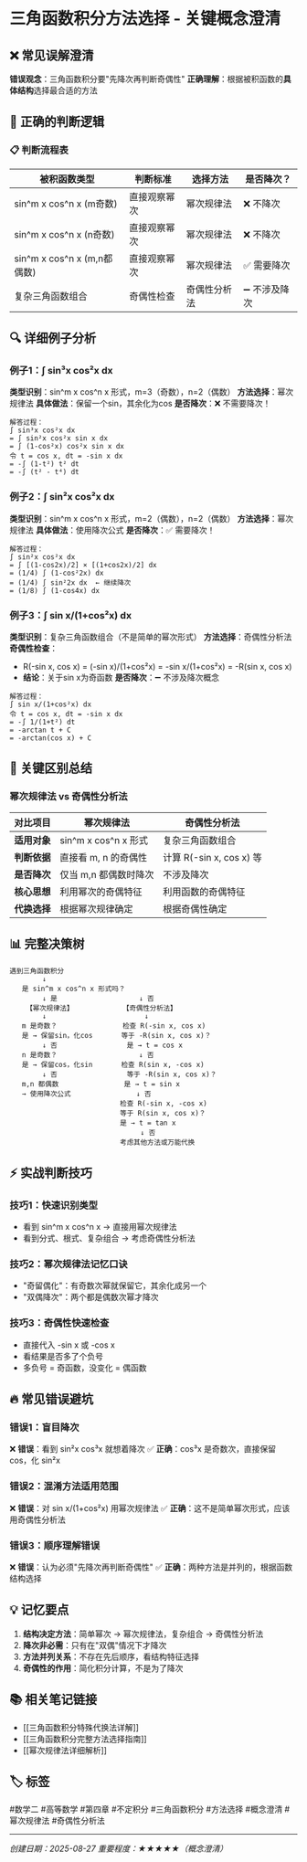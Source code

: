 # 三角函数积分方法选择 - 关键概念澄清

## ❌ 常见误解澄清

**错误观念**：三角函数积分要"先降次再判断奇偶性"
**正确理解**：根据被积函数的**具体结构**选择最合适的方法

## 🎯 正确的判断逻辑

### 📋 判断流程表

| 被积函数类型 | 判断标准 | 选择方法 | 是否降次？ |
|-------------|---------|---------|-----------|
| sin^m x cos^n x (m奇数) | 直接观察幂次 | 幂次规律法 | ❌ 不降次 |
| sin^m x cos^n x (n奇数) | 直接观察幂次 | 幂次规律法 | ❌ 不降次 |
| sin^m x cos^n x (m,n都偶数) | 直接观察幂次 | 幂次规律法 | ✅ 需要降次 |
| 复杂三角函数组合 | 奇偶性检查 | 奇偶性分析法 | ➖ 不涉及降次 |

## 🔍 详细例子分析

### 例子1：∫ sin³x cos²x dx
**类型识别**：sin^m x cos^n x 形式，m=3（奇数），n=2（偶数）
**方法选择**：幂次规律法
**具体做法**：保留一个sin，其余化为cos
**是否降次**：❌ 不需要降次！

```
解答过程：
∫ sin³x cos²x dx 
= ∫ sin²x cos²x sin x dx
= ∫ (1-cos²x) cos²x sin x dx
令 t = cos x, dt = -sin x dx
= -∫ (1-t²) t² dt
= -∫ (t² - t⁴) dt
```

### 例子2：∫ sin²x cos²x dx  
**类型识别**：sin^m x cos^n x 形式，m=2（偶数），n=2（偶数）
**方法选择**：幂次规律法
**具体做法**：使用降次公式
**是否降次**：✅ 需要降次！

```
解答过程：
∫ sin²x cos²x dx
= ∫ [(1-cos2x)/2] × [(1+cos2x)/2] dx
= (1/4) ∫ (1-cos²2x) dx
= (1/4) ∫ sin²2x dx  ← 继续降次
= (1/8) ∫ (1-cos4x) dx
```

### 例子3：∫ sin x/(1+cos²x) dx
**类型识别**：复杂三角函数组合（不是简单的幂次形式）
**方法选择**：奇偶性分析法
**奇偶性检查**：
- R(-sin x, cos x) = (-sin x)/(1+cos²x) = -sin x/(1+cos²x) = -R(sin x, cos x)
- **结论**：关于sin x为奇函数
**是否降次**：➖ 不涉及降次概念

```
解答过程：
∫ sin x/(1+cos²x) dx
令 t = cos x, dt = -sin x dx
= -∫ 1/(1+t²) dt
= -arctan t + C
= -arctan(cos x) + C
```

## 🎯 **关键区别总结**

### 幂次规律法 vs 奇偶性分析法

| 对比项目 | 幂次规律法 | 奇偶性分析法 |
|---------|------------|-------------|
| **适用对象** | sin^m x cos^n x 形式 | 复杂三角函数组合 |
| **判断依据** | 直接看 m, n 的奇偶性 | 计算 R(-sin x, cos x) 等 |
| **是否降次** | 仅当 m,n 都偶数时降次 | 不涉及降次 |
| **核心思想** | 利用幂次的奇偶特征 | 利用函数的奇偶特征 |
| **代换选择** | 根据幂次规律确定 | 根据奇偶性确定 |

## 📊 **完整决策树**

```
遇到三角函数积分
        ↓
   是 sin^m x cos^n x 形式吗？
        ↓ 是                    ↓ 否
    【幂次规律法】            【奇偶性分析法】
        ↓                        ↓
   m 是奇数？                检查 R(-sin x, cos x)
   是 → 保留sin，化cos       等于 -R(sin x, cos x)？
        ↓ 否                 是 → t = cos x
   n 是奇数？                    ↓ 否  
   是 → 保留cos，化sin       检查 R(sin x, -cos x)
        ↓ 否                 等于 -R(sin x, cos x)？
   m,n 都偶数                是 → t = sin x
   → 使用降次公式                ↓ 否
                           检查 R(-sin x, -cos x)
                           等于 R(sin x, cos x)？
                           是 → t = tan x
                                ↓ 否
                           考虑其他方法或万能代换
```

## ⚡ **实战判断技巧**

### 技巧1：快速识别类型
- 看到 sin^m x cos^n x → 直接用幂次规律法
- 看到分式、根式、复杂组合 → 考虑奇偶性分析法

### 技巧2：幂次规律法记忆口诀
- "奇留偶化"：有奇数次幂就保留它，其余化成另一个
- "双偶降次"：两个都是偶数次幂才降次

### 技巧3：奇偶性快速检查
- 直接代入 -sin x 或 -cos x
- 看结果是否多了个负号
- 多负号 = 奇函数，没变化 = 偶函数

## 🔥 **常见错误避坑**

### 错误1：盲目降次
❌ **错误**：看到 sin²x cos³x 就想着降次
✅ **正确**：cos³x 是奇数次，直接保留 cos，化 sin²x

### 错误2：混淆方法适用范围  
❌ **错误**：对 sin x/(1+cos²x) 用幂次规律法
✅ **正确**：这不是简单幂次形式，应该用奇偶性分析法

### 错误3：顺序理解错误
❌ **错误**：认为必须"先降次再判断奇偶性"
✅ **正确**：两种方法是并列的，根据函数结构选择

## 💡 **记忆要点**

1. **结构决定方法**：简单幂次 → 幂次规律法，复杂组合 → 奇偶性分析法
2. **降次非必需**：只有在"双偶"情况下才降次
3. **方法并列关系**：不存在先后顺序，看结构特征选择
4. **奇偶性的作用**：简化积分计算，不是为了降次

## 📚 相关笔记链接

- [[三角函数积分特殊代换法详解]]
- [[三角函数积分完整方法选择指南]]
- [[幂次规律法详细解析]]

## 🏷️ 标签
#数学二 #高等数学 #第四章 #不定积分 #三角函数积分 #方法选择 #概念澄清 #幂次规律法 #奇偶性分析法

---
*创建日期：2025-08-27*
*重要程度：★★★★★（概念澄清）*